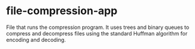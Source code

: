 # file-compression-app
File that runs the compression program. It uses trees and binary queues to compress and decompress files using the standard Huffman algorithm for encoding and decoding.

